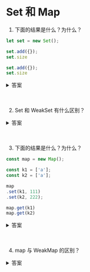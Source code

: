 # Set 和 Map

1. 下面的结果是什么？为什么？

```js
let set = new Set();

set.add({});
set.size

set.add({});
set.size
```

<details>
<summary>答案</summary>

```js
let set = new Set();

set.add({});
set.size // 1

set.add({});
set.size // 2
```

由于两个空对象不相等，所以它们被视为两个值。
</details>
<br><br>

2. Set 和 WeakSet 有什么区别？

<details>
<summary>答案</summary>

* WeakSet 的成员只能是对象，而不能是其他类型的值
* WeakSet 中的对象都是弱引用，即垃圾回收机制不考虑 WeakSet 对该对象的引用，也就是说，如果其他对象都不再引用该对象，那么垃圾回收机制会自动回收该对象所占用的内存，不考虑该对象还存在于 WeakSet 之中。因此 ES6 规定 WeakSet 不可遍历
</details>
<br><br>

3. 下面的结果是什么？为什么？

```js
const map = new Map();

const k1 = ['a'];
const k2 = ['a'];

map
.set(k1, 111)
.set(k2, 222);

map.get(k1)
map.get(k2)
```

<details>
<summary>答案</summary>

```js
const map = new Map();

const k1 = ['a'];
const k2 = ['a'];

map
.set(k1, 111)
.set(k2, 222);

map.get(k1) // 111
map.get(k2) // 222
```

变量k1和k2的值是一样的，但是它们在 Map 结构中被视为两个键。因为他们是数组对象，内存地址不一样，所以被视为两个键。
</details>
<br><br>

4. map 与 WeakMap 的区别？

<details>
<summary>答案</summary>

* WeakMap 的键名只能是对象（不能是null），而不能是其他类型
* WeakMap的键名所指向的对象，不计入垃圾回收机制。WeakMap 不可遍历
</details>
<br><br>